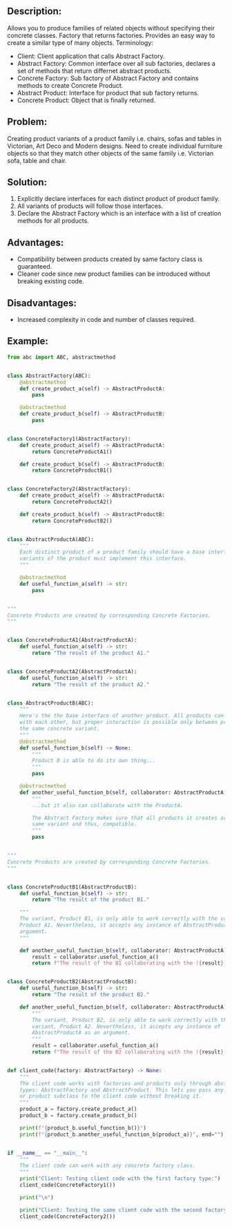 ## Description:
Allows you to produce families of related objects without specifying their concrete classes. Factory that returns factories. Provides an easy way to create a similar type of many objects. Terminology:
- Client: Client application that calls Abstract Factory.
- Abstract Factory: Common interface over all sub factories, declares a set of methods that return differnet abstract products.
- Concrete Factory: Sub factory of Abstract Factory and contains methods to create Concrete Product.
- Abstract Product: Interface for product that sub factory returns.
- Concrete Product: Object that is finally returned.

## Problem:
Creating product variants of a product family i.e. chairs, sofas and tables in Victorian, Art Deco and Modern designs. Need to create individual furniture objects so that they match other objects of the same family i.e. Victorian sofa, table and chair. 

## Solution:
1) Explicitly declare interfaces for each distinct product of product family. 
2) All variants of products will follow those interfaces. 
3) Declare the Abstract Factory which is an interface with a list of creation methods for all products.

## Advantages:
- Compatibility between products created by same factory class is guaranteed.
- Cleaner code since new product families can be introduced without breaking existing code.

## Disadvantages:
- Increased complexity in code and number of classes required.

## Example:
```python
from abc import ABC, abstractmethod


class AbstractFactory(ABC):
    @abstractmethod
    def create_product_a(self) -> AbstractProductA:
        pass

    @abstractmethod
    def create_product_b(self) -> AbstractProductB:
        pass


class ConcreteFactory1(AbstractFactory):
    def create_product_a(self) -> AbstractProductA:
        return ConcreteProductA1()

    def create_product_b(self) -> AbstractProductB:
        return ConcreteProductB1()


class ConcreteFactory2(AbstractFactory):
    def create_product_a(self) -> AbstractProductA:
        return ConcreteProductA2()

    def create_product_b(self) -> AbstractProductB:
        return ConcreteProductB2()


class AbstractProductA(ABC):
    """
    Each distinct product of a product family should have a base interface. All
    variants of the product must implement this interface.
    """

    @abstractmethod
    def useful_function_a(self) -> str:
        pass


"""
Concrete Products are created by corresponding Concrete Factories.
"""


class ConcreteProductA1(AbstractProductA):
    def useful_function_a(self) -> str:
        return "The result of the product A1."


class ConcreteProductA2(AbstractProductA):
    def useful_function_a(self) -> str:
        return "The result of the product A2."


class AbstractProductB(ABC):
    """
    Here's the the base interface of another product. All products can interact
    with each other, but proper interaction is possible only between products of
    the same concrete variant.
    """
    @abstractmethod
    def useful_function_b(self) -> None:
        """
        Product B is able to do its own thing...
        """
        pass

    @abstractmethod
    def another_useful_function_b(self, collaborator: AbstractProductA) -> None:
        """
        ...but it also can collaborate with the ProductA.

        The Abstract Factory makes sure that all products it creates are of the
        same variant and thus, compatible.
        """
        pass


"""
Concrete Products are created by corresponding Concrete Factories.
"""


class ConcreteProductB1(AbstractProductB):
    def useful_function_b(self) -> str:
        return "The result of the product B1."

    """
    The variant, Product B1, is only able to work correctly with the variant,
    Product A1. Nevertheless, it accepts any instance of AbstractProductA as an
    argument.
    """

    def another_useful_function_b(self, collaborator: AbstractProductA) -> str:
        result = collaborator.useful_function_a()
        return f"The result of the B1 collaborating with the ({result})"


class ConcreteProductB2(AbstractProductB):
    def useful_function_b(self) -> str:
        return "The result of the product B2."

    def another_useful_function_b(self, collaborator: AbstractProductA):
        """
        The variant, Product B2, is only able to work correctly with the
        variant, Product A2. Nevertheless, it accepts any instance of
        AbstractProductA as an argument.
        """
        result = collaborator.useful_function_a()
        return f"The result of the B2 collaborating with the ({result})"


def client_code(factory: AbstractFactory) -> None:
    """
    The client code works with factories and products only through abstract
    types: AbstractFactory and AbstractProduct. This lets you pass any factory
    or product subclass to the client code without breaking it.
    """
    product_a = factory.create_product_a()
    product_b = factory.create_product_b()

    print(f"{product_b.useful_function_b()}")
    print(f"{product_b.another_useful_function_b(product_a)}", end="")


if __name__ == "__main__":
    """
    The client code can work with any concrete factory class.
    """
    print("Client: Testing client code with the first factory type:")
    client_code(ConcreteFactory1())

    print("\n")

    print("Client: Testing the same client code with the second factory type:")
    client_code(ConcreteFactory2())

```

